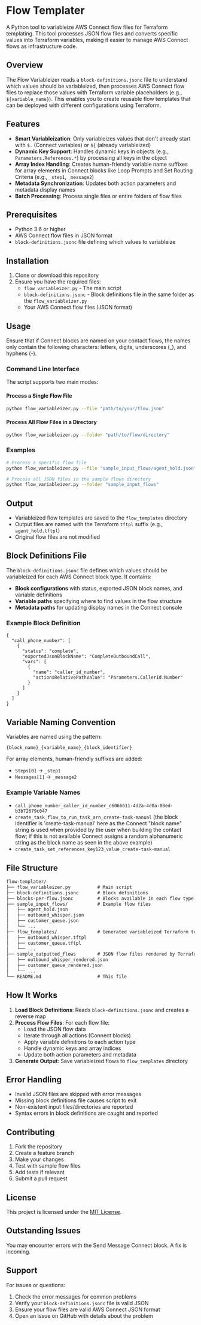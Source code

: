 
# Flow Templater

A Python tool to variableize AWS Connect flow files for Terraform templating. This tool processes JSON flow files and converts specific values into Terraform variables, making it easier to manage AWS Connect flows as infrastructure code.

## Overview

The Flow Variableizer reads a `block-definitions.jsonc` file to understand which values should be variableized, then processes AWS Connect flow files to replace those values with Terraform variable placeholders (e.g., `${variable_name}`). This enables you to create reusable flow templates that can be deployed with different configurations using Terraform.

## Features

- **Smart Variableization**: Only variableizes values that don't already start with `$.` (Connect variables) or `${` (already variableized)
- **Dynamic Key Support**: Handles dynamic keys in objects (e.g., `Parameters.References.*`) by processing all keys in the object
- **Array Index Handling**: Creates human-friendly variable name suffixes for array elements in Connect blocks like Loop Prompts and Set Routing Criteria (e.g., `_step1`, `_message2`)
- **Metadata Synchronization**: Updates both action parameters and metadata display names
- **Batch Processing**: Process single files or entire folders of flow files

## Prerequisites

- Python 3.6 or higher
- AWS Connect flow files in JSON format
- `block-definitions.jsonc` file defining which values to variableize

## Installation

1. Clone or download this repository
2. Ensure you have the required files:
   - `flow_variableizer.py` - The main script
   - `block-definitions.jsonc` - Block definitions file in the same folder as the `flow_variableizer.py`
   - Your AWS Connect flow files (JSON format)

## Usage

Ensure that if Connect blocks are named on your contact flows, the names only contain the following characters: letters, digits, underscores (_), and hyphens (-).

### Command Line Interface

The script supports two main modes:

#### Process a Single Flow File

```bash
python flow_variableizer.py --file "path/to/your/flow.json"
```

#### Process All Flow Files in a Directory

```bash
python flow_variableizer.py --folder "path/to/flow/directory"
```

### Examples

```bash
# Process a specific flow file
python flow_variableizer.py --file "sample_input_flows/agent_hold.json"

# Process all JSON files in the sample flows directory
python flow_variableizer.py --folder "sample_input_flows"
```

## Output

- Variableized flow templates are saved to the `flow_templates` directory
- Output files are named with the Terraform `tftpl` suffix (e.g., `agent_hold.tftpl`)
- Original flow files are not modified

## Block Definitions File

The `block-definitions.jsonc` file defines which values should be variableized for each AWS Connect block type. It contains:

- **Block configurations** with status, exported JSON block names, and variable definitions
- **Variable paths** specifying where to find values in the flow structure
- **Metadata paths** for updating display names in the Connect console

### Example Block Definition

```jsonc
{
  "call_phone_number": [
    {
      "status": "complete",
      "exportedJsonBlockName": "CompleteOutboundCall",
      "vars": [
        {
          "name": "caller_id_number",
          "actionsRelativePathValue": "Parameters.CallerId.Number"
        }
      ]
    }
  ]
}
```

## Variable Naming Convention

Variables are named using the pattern:

`
{block_name}_{variable_name}_{block_identifier}
`

For array elements, human-friendly suffixes are added:

- `Steps[0]` → `_step1`
- `Messages[1]` → `_message2`

### Example Variable Names

- `call_phone_number_caller_id_number_c6066611-4d2a-4d8a-88ed-b3b72679c047`
- `create_task_flow_to_run_task_arn_create-task-manual` (the block identifier is 'create-task-manual' here as the Connect "block name" string is used when provided by the user when building the contact flow; if this is not available Connect assigns a random alphanumeric string as the block name as seen in the above example)
- `create_task_set_references_key123_value_create-task-manual`

## File Structure

```md
flow-templater/
├── flow_variableizer.py          # Main script
├── block-definitions.jsonc       # Block definitions
├── blocks-per-flow.jsonc         # Blocks available in each flow type
├── sample_input_flows/           # Example flow files
│   ├── agent_hold.json
│   ├── outbound_whisper.json
│   ├── customer_queue.json
│   └── ...
├── flow_templates/               # Generated variableized Terraform template files
│   ├── outbound_whisper.tftpl
│   ├── customer_queue.tftpl
│   └── ...
├── sample_outputted_flows        # JSON flow files rendered by Terraform using the variableized template
│   ├── outbound_whisper_rendered.json
│   ├── customer_queue_rendered.json
│   └── ...
└── README.md                     # This file
```

## How It Works

1. **Load Block Definitions**: Reads `block-definitions.jsonc` and creates a reverse map
2. **Process Flow Files**: For each flow file:
   - Load the JSON flow data
   - Iterate through all actions (Connect blocks)
   - Apply variable definitions to each action type
   - Handle dynamic keys and array indices
   - Update both action parameters and metadata
3. **Generate Output**: Save variableized flows to `flow_templates` directory

## Error Handling

- Invalid JSON files are skipped with error messages
- Missing block definitions file causes script to exit
- Non-existent input files/directories are reported
- Syntax errors in block definitions are caught and reported

## Contributing

1. Fork the repository
2. Create a feature branch
3. Make your changes
4. Test with sample flow files
5. Add tests if relevant
6. Submit a pull request

## License

This project is licensed under the [MIT License](./LICENSE).

## Outstanding Issues

You may encounter errors with the Send Message Connect block. A fix is incoming.

## Support

For issues or questions:

1. Check the error messages for common problems
2. Verify your `block-definitions.jsonc` file is valid JSON
3. Ensure your flow files are valid AWS Connect JSON format
4. Open an issue on GitHub with details about the problem
